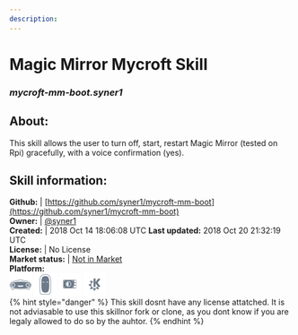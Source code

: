 ```yaml
---
description: 
---
```


# Magic Mirror Mycroft Skill  
### _mycroft-mm-boot.syner1_  
## About:  
This skill allows the user to turn off, start, restart Magic Mirror (tested on Rpi) gracefully, with a voice confirmation (yes).

## Skill information:  
**Github:** | [https://github.com/syner1/mycroft-mm-boot](https://github.com/syner1/mycroft-mm-boot)  
**Owner:** | [@syner1](https://github.com/syner1)  
**Created:** | 2018 Oct 14 18:06:08 UTC  **Last updated:** 2018 Oct 20 21:32:19 UTC  
**License:** | No License  
**Market status:** | [Not in Market](https://market.mycroft.ai/skill/)  
**Platform:**  
 ![Mark I](../.gitbook/assets/mark-1-icon.png)  ![Mark II](../.gitbook/assets/mark-2-icon.png)  ![Picroft](../.gitbook/assets/picroft-icon.png)  ![plasmoid](../.gitbook/assets/kde.png)   
{% hint style="danger" %}
This skill dosnt have any license attatched. It is not adviasable to use this skillnor fork or clone, as you dont know if you are legaly allowed to do so by the auhtor.
{% endhint %}
